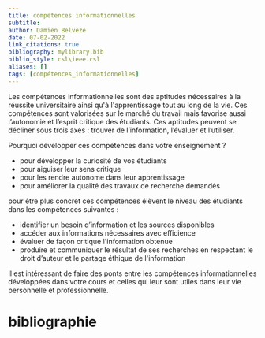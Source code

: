 ```yaml
---
title: compétences informationnelles
subtitle:
author: Damien Belvèze
date: 07-02-2022
link_citations: true
bibliography: mylibrary.bib
biblio_style: csl\ieee.csl
aliases: []
tags: [compétences_informationnelles]
---
```


Les compétences informationnelles sont des aptitudes nécessaires à la réussite universitaire ainsi qu'à l'apprentissage tout au long de la vie. Ces compétences sont valorisées sur le marché du travail mais favorise aussi l’autonomie et l’esprit critique des étudiants. Ces aptitudes peuvent se décliner sous trois axes : trouver de l’information, l’évaluer et l’utiliser.

Pourquoi développer ces compétences dans votre enseignement ?
- pour développer la curiosité de vos étudiants
- pour aiguiser leur sens critique
- pour les rendre autonome dans leur apprentissage
- pour améliorer la qualité des travaux de recherche demandés

 pour être plus concret ces compétences élèvent le niveau des étudiants dans les compétences suivantes :
- identifier un besoin d’information et les sources disponibles
- accéder aux informations nécessaires avec efficience
- évaluer de façon critique  l'information obtenue
- produire et communiquer le résultat de ses recherches en respectant le droit d’auteur et le partage éthique de l'information

Il est intéressant de faire des ponts entre les compétences informationnelles développées dans votre cours et celles qui leur sont utiles dans leur vie personnelle et professionnelle.






# bibliographie

